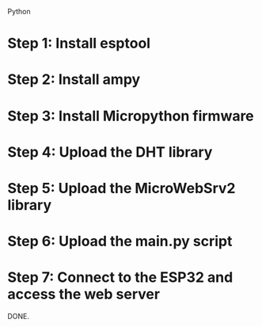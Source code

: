 Python
# Step 1: Install esptool
# Step 2: Install ampy
# Step 3: Install Micropython firmware
# Step 4: Upload the DHT library
# Step 5: Upload the MicroWebSrv2 library
# Step 6: Upload the main.py script
# Step 7: Connect to the ESP32 and access the web server

DONE.
